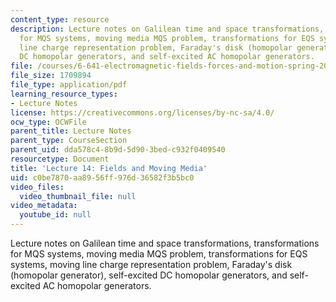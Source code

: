 ```yaml
---
content_type: resource
description: Lecture notes on Galilean time and space transformations, transformations
  for MQS systems, moving media MQS problem, transformations for EQS systems, moving
  line charge representation problem, Faraday's disk (homopolar generator), self-excited
  DC homopolar generators, and self-excited AC homopolar generators.
file: /courses/6-641-electromagnetic-fields-forces-and-motion-spring-2009/c0be7870aa8956ff976d36582f3b5bc0_MIT6_641s09_lec14.pdf
file_size: 1709894
file_type: application/pdf
learning_resource_types:
- Lecture Notes
license: https://creativecommons.org/licenses/by-nc-sa/4.0/
ocw_type: OCWFile
parent_title: Lecture Notes
parent_type: CourseSection
parent_uid: dda578c4-8b9d-5d90-3bed-c932f0409540
resourcetype: Document
title: 'Lecture 14: Fields and Moving Media'
uid: c0be7870-aa89-56ff-976d-36582f3b5bc0
video_files:
  video_thumbnail_file: null
video_metadata:
  youtube_id: null
---
```

Lecture notes on Galilean time and space transformations, transformations for MQS systems, moving media MQS problem, transformations for EQS systems, moving line charge representation problem, Faraday's disk (homopolar generator), self-excited DC homopolar generators, and self-excited AC homopolar generators.